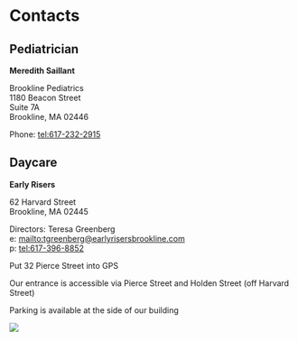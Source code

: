 # Contacts

## Pediatrician
**Meredith Saillant**

Brookline Pediatrics<br/>
1180 Beacon Street<br/>
Suite 7A<br/>
Brookline, MA 02446

Phone: <tel:617-232-2915>

## Daycare
**Early Risers**

62 Harvard Street<br>
Brookline, MA 02445

Directors: Teresa Greenberg<br/>
e: <mailto:tgreenberg@earlyrisersbrookline.com><br/>
p: <tel:617-396-8852>


Put 32 Pierce Street into GPS

Our entrance is accessible via Pierce Street and Holden Street (off Harvard Street)

Parking is available at the side of our building

![](https://static.wixstatic.com/media/25cd46_f138e2ff0eb24a4489aed7cedc747774~mv2.png/v1/fill/w_833,h_601,al_c,lg_1,q_90,enc_avif,quality_auto/Screen%20Shot%202018-12-18%20at%209_25_00%20AM.png)
